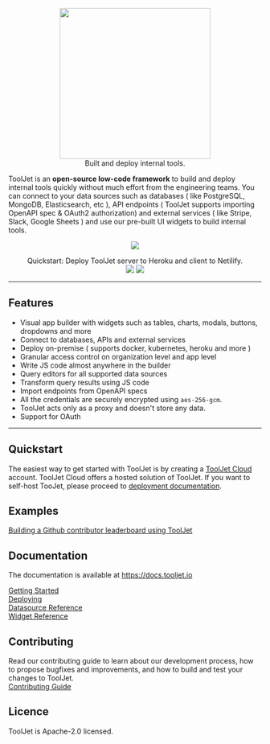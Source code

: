 <p align="center">
  <img src="https://app.tooljet.io/images/logo-text.svg" width="300" />
  <br/>
  Built and deploy internal tools.
</p>


ToolJet is an **open-source low-code framework** to build and deploy internal tools quickly without much effort from the engineering teams. You can connect to your data sources such as databases ( like PostgreSQL, MongoDB, Elasticsearch, etc ), API endpoints ( ToolJet supports importing OpenAPI spec & OAuth2 authorization) and external services ( like Stripe, Slack, Google Sheets ) and use our pre-built UI widgets to build internal tools.

<p align="center">
  <img src="https://blog.tooljet.io/content/images/2021/05/adding-table.gif"/>
</p>

<p align="center">
Quickstart: Deploy ToolJet server to Heroku and client to Netilify.  <br>
<a href="https://heroku.com/deploy?template=https://github.com/tooljet/tooljet/tree/main"><img src="https://www.herokucdn.com/deploy/button.svg" /></a>
  <a href="https://app.netlify.com/start/deploy?repository=https://github.com/tooljet/tooljet/tree/main"><img src="https://www.netlify.com/img/deploy/button.svg" /></a>
</P>

<hr>


## Features

- Visual app builder with widgets such as tables, charts, modals, buttons, dropdowns and more
- Connect to databases, APIs and external services
- Deploy on-premise ( supports docker, kubernetes, heroku and more )
- Granular access control on organization level and app level
- Write JS code almost anywhere in the builder
- Query editors for all supported data sources
- Transform query results using JS code 
- Import endpoints from OpenAPI specs 
- All the credentials are securely encrypted using `aes-256-gcm`.
- ToolJet acts only as a proxy and doesn't store any data.
- Support for OAuth

<hr>

## Quickstart 
The easiest way to get started with ToolJet is by creating a [ToolJet Cloud](https://tooljet.io) account. ToolJet Cloud offers a hosted solution of ToolJet. If you want to self-host TooJet, please proceed to [deployment documentation](https://docs.tooljet.io/docs/setup/architecture).

## Examples
[Building a Github contributor leaderboard using ToolJet](https://blog.tooljet.io/building-a-github-contributor-leaderboard-using-tooljet/)<br>

## Documentation
The documentation is available at https://docs.tooljet.io 

[Getting Started](https://docs.tooljet.io)<br>
[Deploying](https://docs.tooljet.io)<br>
[Datasource Reference](https://docs.tooljet.io)<br>
[Widget Reference](https://docs.tooljet.io)


## Contributing
Read our contributing guide to learn about our development process, how to propose bugfixes and improvements, and how to build and test your changes to ToolJet. <br>
[Contributing Guide](https://docs.tooljet.io/contributing-guide/setup/docker)

## Licence
ToolJet is Apache-2.0 licensed.

